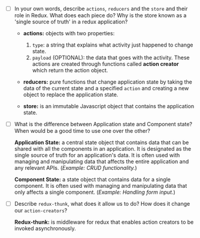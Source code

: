 - [ ] In your own words, describe `actions`, `reducers` and the `store` and their role in Redux. What does each piece do? Why is the store known as a 'single source of truth' in a redux application?
  - **actions:** objects with two properties: 
    1. `type`: a string that explains what activity just happened to change state.
    2. `payload` (OPTIONAL): the data that goes with the activity.
    These actions are created through functions called **action creator** which return the action object.

  - **reducers:** pure functions that change application state by taking the data of the current state and a specified `action` and creating a new object to replace the application state.

  - **store:** is an immutable Javascript object that contains the application state.

- [ ] What is the difference between Application state and Component state? When would be a good time to use one over the other?

  **Application State:** a central state object that contains data that can be shared with all the components in an application. It is designated as the single source of truth for an application's data. It is often used with managing and manipulating data that affects the entire application and any relevant APIs. (_Example: CRUD functionality._)

  **Component State:** a state object that contains data for a single component. It is often used with managing and manipulating data that only affects a single component. (_Example: Handling form input._)

- [ ] Describe `redux-thunk`, what does it allow us to do? How does it change our `action-creators`?

  **Redux-thunk:** is middleware for redux that enables action creators to be invoked asynchronously.
